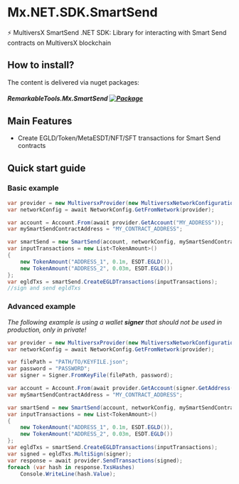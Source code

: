 # Mx.NET.SDK.SmartSend
⚡ MultiversX SmartSend .NET SDK: Library for interacting with Smart Send contracts on MultiversX blockchain

## How to install?
The content is delivered via nuget packages:
##### RemarkableTools.Mx.SmartSend [![Package](https://img.shields.io/nuget/v/RemarkableTools.Mx.SmartSend)](https://www.nuget.org/packages/RemarkableTools.Mx.SmartSend/)

## Main Features
- Create EGLD/Token/MetaESDT/NFT/SFT transactions for Smart Send contracts

## Quick start guide
### Basic example
```csharp
var provider = new MultiversxProvider(new MultiversxNetworkConfiguration(Network.DevNet));
var networkConfig = await NetworkConfig.GetFromNetwork(provider);

var account = Account.From(await provider.GetAccount("MY_ADDRESS"));
var mySmartSendContractAddress = "MY_CONTRACT_ADDRESS";

var smartSend = new SmartSend(account, networkConfig, mySmartSendContractAddress);
var inputTransactions = new List<TokenAmount>()
{
    new TokenAmount("ADDRESS_1", 0.1m, ESDT.EGLD()),
    new TokenAmount("ADDRESS_2", 0.03m, ESDT.EGLD())
};
var egldTxs = smartSend.CreateEGLDTransactions(inputTransactions);
//sign and send egldTxs
```

### Advanced example
*The following example is using a wallet __signer__ that should not be used in production, only in private!*
```csharp
var provider = new MultiversxProvider(new MultiversxNetworkConfiguration(Network.DevNet));
var networkConfig = await NetworkConfig.GetFromNetwork(provider);

var filePath = "PATH/TO/KEYFILE.json";
var password = "PASSWORD";
var signer = Signer.FromKeyFile(filePath, password);

var account = Account.From(await provider.GetAccount(signer.GetAddress().Bech32));
var mySmartSendContractAddress = "MY_CONTRACT_ADDRESS";

var smartSend = new SmartSend(account, networkConfig, mySmartSendContractAddress);
var inputTransactions = new List<TokenAmount>()
{
    new TokenAmount("ADDRESS_1", 0.1m, ESDT.EGLD()),
    new TokenAmount("ADDRESS_2", 0.03m, ESDT.EGLD())
};
var egldTxs = smartSend.CreateEGLDTransactions(inputTransactions);
var signed = egldTxs.MultiSign(signer);
var response = await provider.SendTransactions(signed);
foreach (var hash in response.TxsHashes)
    Console.WriteLine(hash.Value);
```
